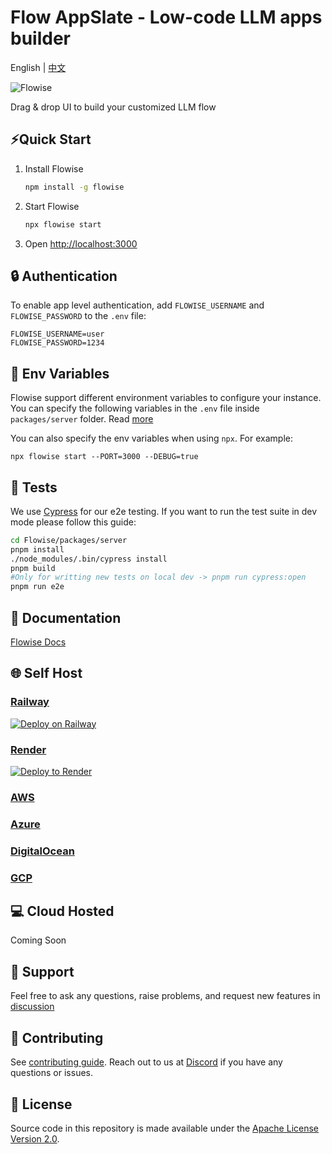 <!-- markdownlint-disable MD030 -->

# Flow AppSlate - Low-code LLM apps builder

English | [中文](./README-ZH.md)

![Flowise](https://github.com/FlowiseAI/Flowise/blob/main/images/flowise.gif?raw=true)

Drag & drop UI to build your customized LLM flow

## ⚡Quick Start

1. Install Flowise
    ```bash
    npm install -g flowise
    ```
2. Start Flowise

    ```bash
    npx flowise start
    ```

3. Open [http://localhost:3000](http://localhost:3000)

## 🔒 Authentication

To enable app level authentication, add `FLOWISE_USERNAME` and `FLOWISE_PASSWORD` to the `.env` file:

```
FLOWISE_USERNAME=user
FLOWISE_PASSWORD=1234
```

## 🌱 Env Variables

Flowise support different environment variables to configure your instance. You can specify the following variables in the `.env` file inside `packages/server` folder. Read [more](https://github.com/FlowiseAI/Flowise/blob/main/CONTRIBUTING.md#-env-variables)

You can also specify the env variables when using `npx`. For example:

```
npx flowise start --PORT=3000 --DEBUG=true
```

## 📖 Tests

We use [Cypress](https://github.com/cypress-io) for our e2e testing. If you want to run the test suite in dev mode please follow this guide:

```sh
cd Flowise/packages/server
pnpm install
./node_modules/.bin/cypress install
pnpm build
#Only for writting new tests on local dev -> pnpm run cypress:open
pnpm run e2e
```

## 📖 Documentation

[Flowise Docs](https://docs.flowiseai.com/)

## 🌐 Self Host

### [Railway](https://docs.flowiseai.com/deployment/railway)

[![Deploy on Railway](https://railway.app/button.svg)](https://railway.app/template/YK7J0v)

### [Render](https://docs.flowiseai.com/deployment/render)

[![Deploy to Render](https://render.com/images/deploy-to-render-button.svg)](https://docs.flowiseai.com/deployment/render)

### [AWS](https://docs.flowiseai.com/deployment/aws)

### [Azure](https://docs.flowiseai.com/deployment/azure)

### [DigitalOcean](https://docs.flowiseai.com/deployment/digital-ocean)

### [GCP](https://docs.flowiseai.com/deployment/gcp)

## 💻 Cloud Hosted

Coming Soon

## 🙋 Support

Feel free to ask any questions, raise problems, and request new features in [discussion](https://github.com/FlowiseAI/Flowise/discussions)

## 🙌 Contributing

See [contributing guide](https://github.com/FlowiseAI/Flowise/blob/master/CONTRIBUTING.md). Reach out to us at [Discord](https://discord.gg/jbaHfsRVBW) if you have any questions or issues.

## 📄 License

Source code in this repository is made available under the [Apache License Version 2.0](https://github.com/FlowiseAI/Flowise/blob/master/LICENSE.md).
